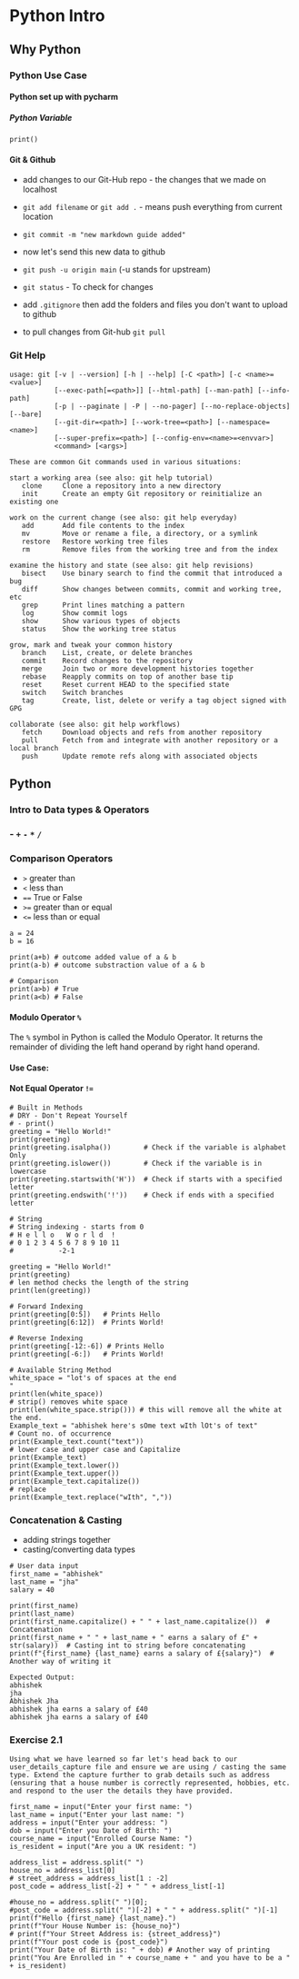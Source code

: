 # Python Intro
## Why Python
### Python Use Case
#### Python set up with pycharm
##### Python Variable

```commandline
print()
```

#### Git & Github

- add changes to our Git-Hub repo - the changes that we made on localhost

- `git add filename` or `git add .` - means push everything from current location
- `git commit -m "new markdown guide added"`
- now let's send this new data to github
- `git push -u origin main` (-u stands for upstream)
- `git status` - To check for changes
- add `.gitignore` then add the folders and files you don't want to upload to github
- to pull changes from Git-hub `git pull`

### Git Help
```
usage: git [-v | --version] [-h | --help] [-C <path>] [-c <name>=<value>]
           [--exec-path[=<path>]] [--html-path] [--man-path] [--info-path]
           [-p | --paginate | -P | --no-pager] [--no-replace-objects] [--bare]
           [--git-dir=<path>] [--work-tree=<path>] [--namespace=<name>]
           [--super-prefix=<path>] [--config-env=<name>=<envvar>]
           <command> [<args>]

These are common Git commands used in various situations:

start a working area (see also: git help tutorial)
   clone     Clone a repository into a new directory
   init      Create an empty Git repository or reinitialize an existing one

work on the current change (see also: git help everyday)
   add       Add file contents to the index
   mv        Move or rename a file, a directory, or a symlink
   restore   Restore working tree files
   rm        Remove files from the working tree and from the index

examine the history and state (see also: git help revisions)
   bisect    Use binary search to find the commit that introduced a bug
   diff      Show changes between commits, commit and working tree, etc
   grep      Print lines matching a pattern
   log       Show commit logs
   show      Show various types of objects
   status    Show the working tree status

grow, mark and tweak your common history
   branch    List, create, or delete branches
   commit    Record changes to the repository
   merge     Join two or more development histories together
   rebase    Reapply commits on top of another base tip
   reset     Reset current HEAD to the specified state
   switch    Switch branches
   tag       Create, list, delete or verify a tag object signed with GPG

collaborate (see also: git help workflows)
   fetch     Download objects and refs from another repository
   pull      Fetch from and integrate with another repository or a local branch
   push      Update remote refs along with associated objects
```
## Python

### Intro to Data types & Operators
### - `+` `-` `*` `/`

### Comparison Operators
- `>` greater than
- `<` less than
- `==` True or False
- `>=` greater than or equal
- `<=` less than or equal

```
a = 24
b = 16

print(a+b) # outcome added value of a & b
print(a-b) # outcome substraction value of a & b

# Comparison
print(a>b) # True
print(a<b) # False
```

#### Modulo Operator `%`

The `%` symbol in Python is called the Modulo Operator. It returns the remainder of dividing the left hand operand by right hand operand.

#### Use Case:


#### Not Equal Operator `!=`


```commandline
# Built in Methods
# DRY - Don't Repeat Yourself
# - print()
greeting = "Hello World!"
print(greeting)
print(greeting.isalpha())        # Check if the variable is alphabet Only
print(greeting.islower())        # Check if the variable is in lowercase
print(greeting.startswith('H'))  # Check if starts with a specified letter
print(greeting.endswith('!'))    # Check if ends with a specified letter

```

```commandline
# String
# String indexing - starts from 0
# H e l l o   W o r l d  !
# 0 1 2 3 4 5 6 7 8 9 10 11
#           -2-1

greeting = "Hello World!"
print(greeting)
# len method checks the length of the string
print(len(greeting))

# Forward Indexing
print(greeting[0:5])   # Prints Hello
print(greeting[6:12])  # Prints World!

# Reverse Indexing
print(greeting[-12:-6]) # Prints Hello
print(greeting[-6:])   # Prints World!
```

```commandline
# Available String Method
white_space = "lot's of spaces at the end                                "
print(len(white_space))
# strip() removes white space
print(len(white_space.strip())) # this will remove all the white at the end.
Example_text = "abhishek here's sOme text wIth lOt's of text"
# Count no. of occurrence
print(Example_text.count("text"))
# lower case and upper case and Capitalize
print(Example_text)
print(Example_text.lower())
print(Example_text.upper())
print(Example_text.capitalize())
# replace
print(Example_text.replace("wIth", ","))
```

### Concatenation & Casting
- adding strings together
 - casting/converting data types
```commandline
# User data input
first_name = "abhishek"
last_name = "jha"
salary = 40

print(first_name)
print(last_name)
print(first_name.capitalize() + " " + last_name.capitalize())  # Concatenation
print(first_name + " " + last_name + " earns a salary of £" + str(salary))  # Casting int to string before concatenating
print(f"{first_name} {last_name} earns a salary of £{salary}")  # Another way of writing it

Expected Output:
abhishek
jha
Abhishek Jha
abhishek jha earns a salary of £40
abhishek jha earns a salary of £40
```

### Exercise 2.1

```commandline
Using what we have learned so far let's head back to our user_details_capture file and ensure we are using / casting the same type. Extend the capture further to grab details such as address (ensuring that a house number is correctly represented, hobbies, etc. and respond to the user the details they have provided.

first_name = input("Enter your first name: ")
last_name = input("Enter your last name: ")
address = input("Enter your address: ")
dob = input("Enter you Date of Birth: ")
course_name = input("Enrolled Course Name: ")
is_resident = input("Are you a UK resident: ")

address_list = address.split(" ")
house_no = address_list[0]
# street_address = address_list[1 : -2]
post_code = address_list[-2] + " " + address_list[-1]

#house_no = address.split(" ")[0];
#post_code = address.split(" ")[-2] + " " + address.split(" ")[-1]
print(f"Hello {first_name} {last_name}.")
print(f"Your House Number is: {house_no}")
# print(f"Your Street Address is: {street_address}")
print(f"Your post code is {post_code}")
print("Your Date of Birth is: " + dob) # Another way of printing
print("You Are Enrolled in " + course_name + " and you have to be a " + is_resident)

```


